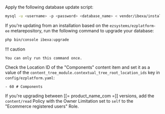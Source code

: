 Apply the following database update script:

``` bash
mysql -u <username> -p <password> <database_name> < vendor/ibexa/installer/upgrade/db/mysql/ezplatform-2.5-to-ibexa-3.3.0.sql
```

If you're updating from an installation based on the `ezsystems/ezplatform-ee` metarepository, 
run the following command to upgrade your database:

``` bash
php bin/console ibexa:upgrade
```

!!! caution

    You can only run this command once.

Check the Location ID of the "Components" content item and set it as a value of the `content_tree_module.contextual_tree_root_location_ids` key in `config/ezplatform.yaml`:

```
- 60 # Components
```

If you're upgrading between [[= product_name_com =]] versions,
add the `content/read` Policy with the Owner Limitation set to `self` to the "Ecommerce registered users" Role.
